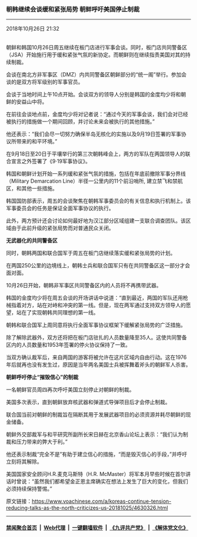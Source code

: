 ### 朝韩继续会谈缓和紧张局势 朝鲜呼吁美国停止制裁
------------------------

<div class="published">
 <span class="date" title="中国时间">
  <time datetime="2018-10-26T21:32:02+08:00">
   2018年10月26日 21:32
  </time>
 </span>
</div>
<br/>
<div class="wsw">
 <p>
  朝鲜和韩国10月26日周五继续在板门店进行军事会谈。同时，板门店共同警备区（JSA）开始施行用于缓和紧张气氛的新协定。而朝鲜则在继续指责美国对其的持续制裁。
 </p>
 <p>
  会谈在南北方非军事区（DMZ）内共同警备区朝鲜部分的“统一阁”举行。参加会谈的是双方将军级别的军事官员。
 </p>
 <p>
  会谈于当地时间上午10点开始。会谈双方的领导人分别是韩国的金度均少将和朝鲜的安益山中将。
 </p>
 <p>
  在前往会谈地点前，金度均少将对记者说：“通过今天的军事会谈，我们会对已经被执行的措施做一个期间回顾，并讨论未来会被执行的其他措施。”
 </p>
 <p>
  他还表示：“我们会尽一切努力确保半岛无核化的实施以及9月19日签署的军事协议所带来的和平环境。”
 </p>
 <p>
  在9月18日至20日于平壤举行的第三次朝韩峰会上，两方的军队在两国领导人的联合宣言之外签署了《9·19军事协议》。
 </p>
 <p>
  韩国和朝鲜计划开始一系列缓和紧张气氛的措施，包括在年底前撤除军事分界线（Military Demarcation Line）半径一公里内的11个前沿哨所, 建立禁飞和禁航区，和其他一些措施。
 </p>
 <p>
  韩国国防部表示，周五的会谈聚焦在朝韩军事委员会的有关信息和执行机制上。该军事委员会的任务是保证全面军事协议的执行。
 </p>
 <p>
  此外，两方预计还会讨论如何最好地为汉江部分区域组建一支联合调查团队。该区域由于此前升级的紧张局势而对普通民众关闭。
 </p>
 <p>
  <strong>
   无武器化的共同警备区
  </strong>
 </p>
 <p>
  同时，朝韩两国和联合国军于周五在板门店继续落实缓和紧张局势的计划。
 </p>
 <p>
  在两国250公里的边境线上，朝韩士兵和联合国军只有在共同警备区这一部分才会面对面。
 </p>
 <p>
  10月26日开始，朝韩非军事区共同警备区内的人员将不再携带武器。
 </p>
 <p>
  韩国的金度均少将在周五会谈的开场讲话中说道：“直到最近，两国的军队还用枪械指着对方，站在对峙和冲突的第一线。但是，现在两军通过支持双方领导人的愿望，站在了实现朝韩共同理想的第一线。
 </p>
 <p>
  朝韩和联合国军上周同意将执行全面军事协议框架下缓解紧张局势的广泛措施。
 </p>
 <p>
  除了解除武器外，双方还将把在板门店驻扎的人员数量降至35人。这使共同警备区内的人员数量和1953年签署的停火协议保持了一致。
 </p>
 <p>
  当双方确认裁军后，来自两国的游客将被允许在这片区域内自由行动。这在1976年后就再也没有发生过，原因是当年两名美国士兵被挥舞着斧头的朝鲜军人杀害。
 </p>
 <p>
  <strong>
   朝鲜呼吁停止“摧毁信心”的制裁
  </strong>
 </p>
 <p>
  一名朝鲜官员周四再次呼吁美国立刻停止对朝鲜的制裁。
 </p>
 <p>
  美国多次表示，直到朝鲜放弃核武器和弹道式导弹项目后才会停止制裁。
 </p>
 <p>
  联合国当前对朝鲜的制裁旨在隔断其用于发展武器项目的必须资源并耗尽朝鲜的现金储备。
 </p>
 <p>
  朝鲜外交部裁军与和平研究所副所长宋日赫在北京香山论坛上表示：“我们认为制裁和压力带来的弊大于利。”
 </p>
 <p>
  他还表示制裁“完全不是”有助于建立信心的措施，“而是毁灭信心的手段，”并呼吁立刻将其解除。
 </p>
 <p>
  美国国家安全顾问H.R.麦克马斯特（H.R. McMaster）将军本月早些时候在首尔讲话时曾说：“虽然我们都希望金正恩主席确实在想法上发生了巨大的变化，但我们必须持续保持警惕。”
 </p>
 <p>
 </p>
</div>

原文链接：https://www.voachinese.com/a/koreas-continue-tension-reducing-talks-as-the-north-criticizes-us-20181025/4630326.html


------------------------
#### [禁闻聚合首页](https://github.com/gfw-breaker/banned-news/blob/master/README.md) &nbsp;|&nbsp; [Web代理](https://github.com/gfw-breaker/open-proxy/blob/master/README.md) &nbsp;|&nbsp;  [一键翻墙软件](https://github.com/gfw-breaker/nogfw/blob/master/README.md) &nbsp;|&nbsp; [《九评共产党》](https://github.com/gfw-breaker/9ping.md/blob/master/README.md#九评之一评共产党是什么) &nbsp;|&nbsp; [《解体党文化》](https://github.com/gfw-breaker/jtdwh.md/blob/master/README.md#绪论)